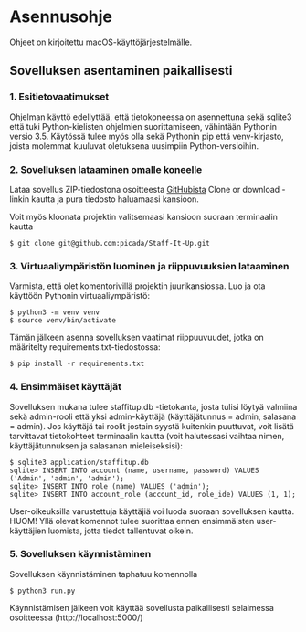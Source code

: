 # Asennusohje

Ohjeet on kirjoitettu macOS-käyttöjärjestelmälle.

## Sovelluksen asentaminen paikallisesti

### 1. Esitietovaatimukset

Ohjelman käyttö edellyttää, että tietokoneessa on asennettuna sekä sqlite3 että tuki Python-kielisten ohjelmien suorittamiseen, 
vähintään Pythonin versio 3.5. Käytössä tulee myös olla sekä Pythonin pip että venv-kirjasto, joista molemmat kuuluvat oletuksena uusimpiin
Python-versioihin.

### 2. Sovelluksen lataaminen omalle koneelle

Lataa sovellus ZIP-tiedostona osoitteesta [GitHubista](https://github.com/picada/Staff-It-Up) Clone or download -linkin kautta ja pura
tiedosto haluamaasi kansioon.

Voit myös kloonata projektin valitsemaasi kansioon suoraan terminaalin kautta

```$ git clone git@github.com:picada/Staff-It-Up.git```

### 3. Virtuaaliympäristön luominen ja riippuvuuksien lataaminen

Varmista, että olet komentorivillä projektin juurikansiossa. Luo ja ota käyttöön Pythonin virtuaaliympäristö:

```
$ python3 -m venv venv
$ source venv/bin/activate
```

Tämän jälkeen asenna sovelluksen vaatimat riippuuvuudet, jotka on määritelty requirements.txt-tiedostossa:

```$ pip install -r requirements.txt```

### 4. Ensimmäiset käyttäjät

Sovelluksen mukana tulee staffitup.db -tietokanta, josta tulisi löytyä valmiina sekä admin-rooli että yksi admin-käyttäjä (käyttäjätunnus 
= admin, salasana = admin). Jos käyttäjä tai roolit jostain syystä kuitenkin puuttuvat, voit lisätä tarvittavat tietokohteet terminaalin kautta
(voit halutessasi vaihtaa nimen, käyttäjätunnuksen ja salasanan mieleiseksisi):

```
$ sqlite3 application/staffitup.db 
sqlite> INSERT INTO account (name, username, password) VALUES ('Admin', 'admin', 'admin');
sqlite> INSERT INTO role (name) VALUES ('admin');
sqlite> INSERT INTO account_role (account_id, role_ide) VALUES (1, 1);
```

User-oikeuksilla varustettuja käyttäjiä voi luoda suoraan sovelluksen kautta. 
HUOM! Yllä olevat komennot tulee suorittaa ennen ensimmäisten user-käyttäjien luomista, jotta tiedot tallentuvat oikein.

### 5. Sovelluksen käynnistäminen

Sovelluksen käynnistäminen taphatuu komennolla

```$ python3 run.py```

Käynnistämisen jälkeen voit käyttää sovellusta paikallisesti selaimessa osoitteessa (http://localhost:5000/)
